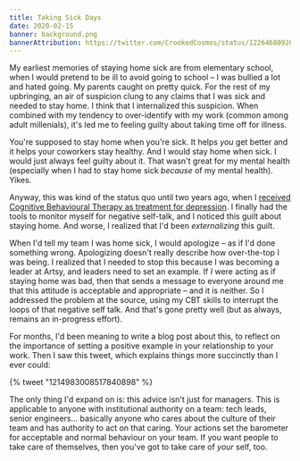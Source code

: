 ```yaml
---
title: Taking Sick Days
date: 2020-02-15
banner: background.png
bannerAttribution: https://twitter.com/CrookedCosmos/status/1226468092651413504
---
```


My earliest memories of staying home sick are from elementary school, when I would pretend to be ill to avoid going to school – I was bullied a lot and hated going. My parents caught on pretty quick. For the rest of my upbringing, an air of suspicion clung to any claims that I was sick and needed to stay home. I think that I internalized this suspicion. When combined with my tendency to over-identify with my work (common among adult millenials), it's led me to feeling guilty about taking time off for illness.

You're supposed to stay home when you're sick. It helps _you_ get better and it helps your coworkers stay healthy. And I would stay home when sick. I would just always feel guilty about it. That wasn't great for my mental health (especially when I had to stay home sick _because_ of my mental health). Yikes.

Anyway, this was kind of the status quo until two years ago, when I [received Cognitive Behavioural Therapy as treatment for depression](/blog/all-i-can-say-is-im-excited/). I finally had the tools to monitor myself for negative self-talk, and I noticed this guilt about staying home. And worse, I realized that I'd been _externalizing_ this guilt.

When I'd tell my team I was home sick, I would apologize – as if I'd done something wrong. Apologizing doesn't really describe how over-the-top I was being. I realized that I needed to stop this because I was becoming a leader at Artsy, and leaders need to set an example. If _I_ were acting as if staying home was bad, then that sends a message to everyone around me that this attitude is acceptable and appropriate – and it is neither. So I addressed the problem at the source, using my CBT skills to interrupt the loops of that negative self talk. And that's gone pretty well (but as always, remains an in-progress effort).

For months, I'd been meaning to write a blog post about this, to reflect on the importance of setting a positive example in your relationship to your work. Then I saw this tweet, which explains things more succinctly than I ever could:

{% tweet "1214983008517840898" %}

The only thing I'd expand on is: this advice isn't just for managers. This is applicable to anyone with institutional authority on a team: tech leads, senior engineers... basically anyone who cares about the culture of their team and has authority to act on that caring. Your actions set the barometer for acceptable and normal behaviour on your team. If you want people to take care of themselves, then you've got to take care of _your_ self, too.
